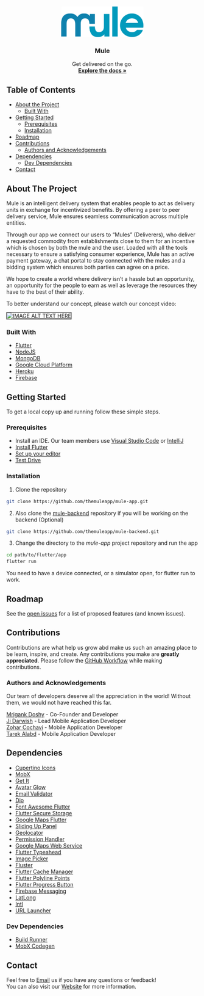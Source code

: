 <!-- PROJECT LOGO -->
<br />
<p align="center">
  <a href="https://github.com/themuleapp/mule-app">
    <img src="./assets/images/mule_logo.png" alt="Logo" height="80">
  </a>

  <h3 align="center">Mule</h3>

  <p align="center">
    Get delivered on the go.
    <br />
    <a href="https://github.com/themuleapp/mule-app/blob/master/README.md"><strong>Explore the docs »</strong></a>
    <br />
  </p>
</p>



<!-- TABLE OF CONTENTS -->
## Table of Contents

* [About the Project](#about-the-project)
  * [Built With](#built-with)
* [Getting Started](#getting-started)
  * [Prerequisites](#prerequisites)
  * [Installation](#installation)
* [Roadmap](#roadmap)
* [Contributions](#contributions)
  * [Authors and Acknowledgements](#authors-and-acknowledgements)
* [Dependencies](#dependencies)
  * [Dev Dependencies](#dev-dependencies)
* [Contact](#contact)


<!-- ABOUT THE PROJECT -->
## About The Project

Mule is an intelligent delivery system that enables people to act as delivery units in exchange for incentivized benefits. By offering a peer to peer delivery service, Mule ensures seamless communication across multiple entities.

Through our app we connect our users to “Mules” (Deliverers), who deliver a requested commodity from establishments close to them for an incentive which is chosen by both the mule and the user. Loaded with all the tools necessary to ensure a satisfying consumer experience, Mule has an active payment gateway, a chat portal to stay connected with the mules and a bidding system which ensures both parties can agree on a price.

We hope to create a world where delivery isn’t a hassle but an opportunity, an opportunity for the people to earn as well as leverage the resources they have to the best of their ability.

To better understand our concept, please watch our concept video:

<a href="http://www.youtube.com/watch?feature=player_embedded&v=zdTL0JeCp8Q
" target="_blank"><img src="http://img.youtube.com/vi/zdTL0JeCp8Q/0.jpg" 
alt="IMAGE ALT TEXT HERE" width="240" height="180" border="1" /></a>

### Built With
* [Flutter](https://flutter.dev/)
* [NodeJS](https://nodejs.org/en/)
* [MongoDB](https://www.mongodb.com/)
* [Google Cloud Platform](https://cloud.google.com/)
* [Heroku](https://www.heroku.com/)
* [Firebase](https://firebase.google.com/)

<!-- GETTING STARTED -->
## Getting Started

To get a local copy up and running follow these simple steps.

### Prerequisites
* Install an IDE. Our team members use [Visual Studio Code](https://code.visualstudio.com/) or [IntelliJ](https://www.jetbrains.com/idea/)
* [Install Flutter](https://flutter.dev/docs/get-started/install)
* [Set up your editor](https://flutter.dev/docs/get-started/editor?tab=vscode)
* [Test Drive](https://flutter.dev/docs/get-started/test-drive?tab=vscode)

### Installation
1. Clone the repository
```sh
git clone https://github.com/themuleapp/mule-app.git
```
2. Also clone the [mule-backend](https://github.com/themuleapp/mule-backend) repository if you will be working on the backend (Optional)
```sh
git clone https://github.com/themuleapp/mule-backend.git
```
3. Change the directory to the *mule-app* project repository and run the app
```sh
cd path/to/flutter/app
flutter run
```
You need to have a device connected, or a simulator open, for flutter run to work.


<!-- ROADMAP -->
## Roadmap

See the [open issues](https://github.com/themuleapp/mule-app/issues) for a list of proposed features (and known issues).


<!-- CONTRIBUTIONS AND GITHUB WORKFLOW -->
## Contributions

Contributions are what help us grow abd make us such an amazing place to be learn, inspire, and create. Any contributions you make are **greatly appreciated**.
Please follow the [GitHub Workflow](https://github.com/themuleapp/mule-app/blob/master/github-workflow.md) while making contributions.

### Authors and Acknowledgements

Our team of developers deserve all the appreciation in the world! Without them, we would not have reached this far.

[Mrigank Doshy](https://github.com/mrigankdoshy) - Co-Founder and Developer\
[Ji Darwish](https://github.com/JiDarwish) - Lead Mobile Application Developer\
[Zohar Cochavi](https://github.com/zoharcochavi) - Mobile Application Developer\
[Tarek Alabd](https://github.com/TarekAlabd) - Mobile Application Developer


<!-- DEPENDENCIES -->
## Dependencies
* [Cupertino Icons](https://pub.dev/packages/cupertino_icons)
* [MobX](https://pub.dev/packages/mobx)
* [Get It](https://pub.dev/packages/get_it)
* [Avatar Glow](https://pub.dev/packages/avatar_glow)
* [Email Validator](https://pub.dev/packages/email_validator)
* [Dio](https://pub.dev/packages/dio)
* [Font Awesome Flutter](https://pub.dev/packages/font_awesome_flutter)
* [Flutter Secure Storage](https://pub.dev/packages/flutter_secure_storage)
* [Google Maps Flutter](https://pub.dev/packages/google_maps_flutter)
* [Sliding Up Panel](https://pub.dev/packages/sliding_up_panel)
* [Geolocator](https://pub.dev/packages/geolocator)
* [Permission Handler](https://pub.dev/packages/permission_handler)
* [Google Maps Web Service](https://pub.dev/packages/google_maps_webservice)
* [Flutter Typeahead](https://pub.dev/packages/flutter_typeahead)
* [Image Picker](https://pub.dev/packages/image_picker)
* [Fluster](https://pub.dev/packages/fluster)
* [Flutter Cache Manager](https://pub.dev/packages/flutter_cache_manager)
* [Flutter Polyline Points](https://pub.dev/packages/flutter_polyline_points)
* [Flutter Progress Button](https://pub.dev/packages/flutter_progress_button)
* [Firebase Messaging](https://pub.dev/packages/firebase_messaging)
* [LatLong](https://pub.dev/packages/latlong)
* [Intl](https://pub.dev/packages/intl)
* [URL Launcher](https://pub.dev/packages/url_launcher)

### Dev Dependencies
* [Build Runner](https://pub.dev/packages/build_runner)
* [MobX Codegen](https://pub.dev/packages/mobx_codegen)

<!-- CONTACT -->
## Contact

Feel free to [Email](mailto:hello@themuleapp.com?subject=[GitHub]%20Mule%20App%20Repository) us if you have any questions or feedback!\
You can also visit our [Website](https://themuleapp.com) for more information.
